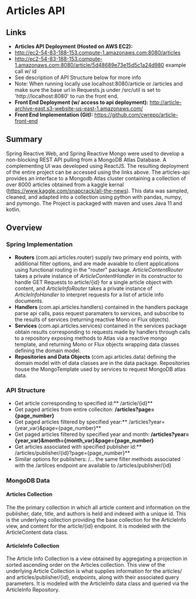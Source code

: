 # **Articles API**

## Links

- **Articles API Deployment (Hosted on AWS EC2):**
 - http://ec2-54-83-188-153.compute-1.amazonaws.com:8080/articles
 - http://ec2-54-83-188-153.compute-1.amazonaws.com:8080/article/5d48689e73e15d5c1a24d980 example call w/ id
 - See description of API Structure below for more info
 - Note: When running locally use localhost:8080/article or /articles and make sure the base url in Requests.js under /src/util is set to 'http://localhost:8080' to run the front end.
- **Front End Deployment (w/ access to api deployment):**  http://article-archive-east.s3-website-us-east-1.amazonaws.com/
- **Front End Implementation (Git):** https://github.com/cwrepo/article-front-end

## Summary
 Spring Reactive Web, and Spring Reactive Mongo were used to develop a non-blocking REST API pulling from a MongoDB Atlas Database. A complementing UI was developed using ReactJS. The resulting deployment of the entire project can be accessed using the links above. The articles-api provides an interface to a Mongodb Atlas cluster containing a collection of over 8000 articles obtained from a kaggle kernal (https://www.kaggle.com/snapcrack/all-the-news). This data was sampled, cleaned, and adapted into a collection using python with pandas, numpy, and pymongo. The Project is packaged with maven and uses Java 11 and kotlin.
 
## Overview

### Spring Implementation
  - **Routers** (com.api.articles.router) supply two primary end points, with additional filter options, and are made avaiable to client applications using functional routing in the "router" package. *ArticleContentRouter* takes a private instance of *ArticleContentHandler* in its constructor to handle GET Requests to article/{id} for a single article object with content, and *ArticleInfoRouter* takes a private instance of  *ArticleInfoHandler* to interpret requests for a list of article info documents.
  - **Handlers** (com.api.articles.handlers) contained in the handlers package parse api calls, pass request paramaters to services, and subscribe to the results of services (returning reactive Mono or Flux objects).
  - **Services** (com.api.articles.services) contained in the services package  obtain results corresponding to requests made by handlers through calls to a repository exposing methods to Atlas via a reactive mongo template, and returning Mono or Flux objects wrapping data classes defining the domain model.
  - **Repositories  and Data Objects** (com.api.articles.data) defining the domain model with of data classes are in the data package. Repositories house the MongoTemplate used by services to request MongoDB atlas data.
  
### API Structure
- Get article corresponding to specified id:** /article/{id}**
- Get paged articles from entire colleciton: **/articles?page={page_number}**
- Get paged articles filtered by specified year:** /articles?year={year_var}&page={page_number}**
- Get paged articles filtered by specified year and month: **/articles?year={year_var}&month={month_var}&page={page_number}**
- Get articles associated with specified publisher id:** /articles/publisher/{id}?page={page_number}**
- Similar options for publishers: /... the same filter methods associated with the /artilces endpoint are available to /articles/publisher/{id}

### MongoDB Data

#### Articles Collection
   The the primary collection in which all article content and information on the publisher, date, title, and authors is held and indexed with a 	unique id. This is the underlying collection providing the base collection for the ArticleInfo view, and content for the article/{id} endpoint. It is modeled with the ArticleContent data class.

#### ArticleInfo Collection
The Article Info Collection is a view  obtained by aggregating a projection in sorted ascending order on the Articles collection. This view of the underlying Article Collection is what supplies information for the articles/ and articles/publisher/{id}, endpoints, along with their associated query parameters. It is modeled with the ArticleInfo data class and queried via the ArticleInfo Repository. 
